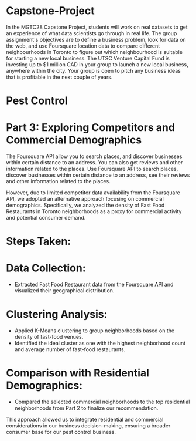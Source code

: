 # Capstone-Project
In the MGTC28 Capstone Project, students will work on real datasets to get an experience of what data scientists go through in real life. The group assignment's objectives are to define a business problem, look for data on the web, and use Foursquare location data to compare different neighbourhoods in Toronto to figure out which neighbourhood is suitable for starting a new local business. The UTSC Venture Capital Fund is investing up to $1 million CAD in your group to launch a new local business, anywhere within the city.  Your group is open to pitch any business ideas that is profitable in the next couple of years.

# Pest Control

# Part 3: Exploring Competitors and Commercial Demographics
The Foursquare API allow you to search places, and discover businesses within certain distance to an address.  You can also get reviews and other information related to the places. Use Foursquare API to search places, discover businesses within certain distance to an address, see their reviews and other information related to the places.

However, due to limited competitor data availability from the Foursquare API, we adopted an alternative approach focusing on commercial demographics. Specifically, we analyzed the density of Fast Food Restaurants in Toronto neighborhoods as a proxy for commercial activity and potential consumer demand.

# Steps Taken:
  # Data Collection:
  - Extracted Fast Food Restaurant data from the Foursquare API and visualized their geographical distribution.
  # Clustering Analysis:
  - Applied K-Means clustering to group neighborhoods based on the density of fast-food venues.
  - Identified the ideal cluster as one with the highest neighborhood count and average number of fast-food restaurants.
  # Comparison with Residential Demographics:
  - Compared the selected commercial neighborhoods to the top residential neighborhoods from Part 2 to finalize our recommendation.

This approach allowed us to integrate residential and commercial considerations in our business decision-making, ensuring a broader consumer base for our pest control business.

